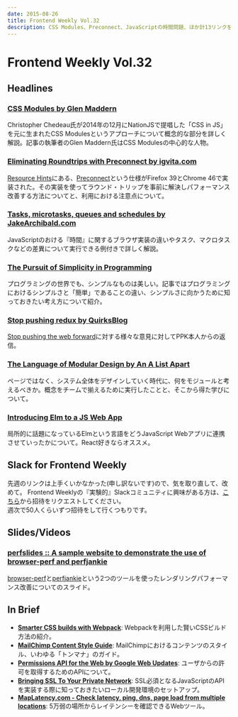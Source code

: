 ```yaml
---
date: 2015-08-26
title: Frontend Weekly Vol.32
description: CSS Modules、Preconnect、JavaScriptの時間問題、ほか計13リンクを紹介
---
```


# Frontend Weekly Vol.32

## Headlines

### [CSS Modules by Glen Maddern](http://glenmaddern.com/articles/css-modules)

Christopher Chedeau氏が2014年の12月にNationJSで提唱した「CSS in JS」を元に生まれたCSS Modulesというアプローチについて概念的な部分を詳しく解説。記事の執筆者のGlen Maddern氏はCSS Modulesの中心的な人物。

### [Eliminating Roundtrips with Preconnect by igvita.com](https://www.igvita.com/2015/08/17/eliminating-roundtrips-with-preconnect/)

[Resource Hints](http://w3c.github.io/resource-hints)にある、[Preconnect](http://w3c.github.io/resource-hints/#preconnect)という仕様がFirefox 39とChrome 46で実装された。その実装を使ってラウンド・トリップを事前に解決しパフォーマンス改善する方法についてと、利用における注意点について。

### [Tasks, microtasks, queues and schedules by JakeArchibald.com](https://jakearchibald.com/2015/tasks-microtasks-queues-and-schedules/)

JavaScriptのおける『時間』に関するブラウザ実装の違いやタスク、マクロタスクなどの差異について実行できる例付きで詳しく解説。

### [The Pursuit of Simplicity in Programming](http://blog.mediumequalsmessage.com/simplicity-in-programming)

プログラミングの世界でも、シンプルなものは美しい。記事ではプログラミングにおけるシンプルさと「簡単」であることの違い、シンプルさに向かうために知っておきたい考え方について紹介。

### [Stop pushing redux by QuirksBlog](http://www.quirksmode.org/blog/archives/2015/08/stop_pushing_re.html)

[Stop pushing the web forward](http://www.quirksmode.org/blog/archives/2015/07/stop_pushing_th.html)に対する様々な意見に対してPPK本人からの返信。

### [The Language of Modular Design by An A List Apart](http://alistapart.com/article/language-of-modular-design)

ページではなく、システム全体をデザインしていく時代に、何をモジュールと考えるべきか。概念をチームで揃えるために実行したことと、そこから得た学びについて。

### [Introducing Elm to a JS Web App](http://noredinktech.tumblr.com/post/126978281075/walkthrough-introducing-elm-to-a-js-web-app)

局所的に話題になっているElmという言語をどうJavaScript Webアプリに連携させていったかについて。React好きならオススメ。

## Slack for Frontend Weekly

先週のリンクは上手くいかなかった(申し訳ないです)ので、気を取り直して、改めて。
Frontend Weeklyの『実験的』Slackコミュニティに興味がある方は、[こちら](https://studiomohawk.typeform.com/to/Kj8Gaj)から招待をリクエストしてください。  
週次で50人くらいずつ招待をして行くつもりです。

## Slides/Videos

### [perfslides :: A sample website to demonstrate the use of browser-perf and perfjankie](http://nparashuram.com/perfslides/)

[browser-perf](https://github.com/axemclion/browser-perf)と[perfjankie](https://github.com/axemclion/perfjankie)という2つのツールを使ったレンダリングパフォーマンス改善についてのスライド。

## In Brief

- [**Smarter CSS builds with Webpack**](http://bensmithett.com/smarter-css-builds-with-webpack/): Webpackを利用した賢いCSSビルド方法の紹介。
- [**MailChimp Content Style Guide**](http://styleguide.mailchimp.com/voice-and-tone/): MailChimpにおけるコンテンツのスタイル、いわゆる「トンマナ」のガイド。
- [**Permissions API for the Web by Google Web Updates**](https://developers.google.com/web/updates/2015/04/permissions-api-for-the-web): ユーザからの許可を取得するためのAPIについて。
- [**Bringing SSL To Your Private Network**](https://www.webreflection.co.uk/blog/2015/08/08/bringing-ssl-to-your-private-network): SSL必須となるJavaScriptのAPIを実装する際に知っておきたいローカル開発環境のセットアップ。
- [**MapLatency.com - Check latency, ping, dns, page load from multiple locations**](http://www.maplatency.com/): 5万弱の場所からレイテンシーを確認できるWebツール。

